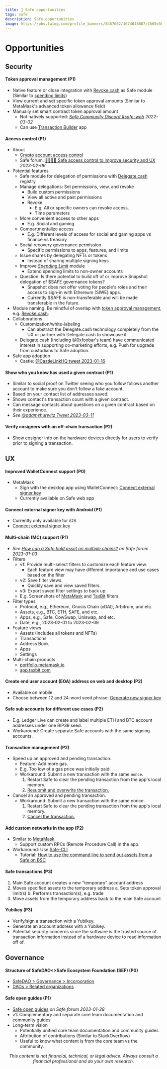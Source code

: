 ```yaml
---
title: 🔰 Safe opportunities
tags: Safe
description: Safe opportunities
image: https://pbs.twimg.com/profile_banners/8467082/1674046807/1500x500
---
```


Opportunities
===

## Security

#### Token approval management (P1)

- Native feature or close integration with [Revoke.cash](https://revoke.cash) as Safe module (Similar to [spending limits](https://hackmd.io/@safe/og/https%3A%2F%2Fhackmd.io%2F%40safe%2Fperform-transactions#Spending-approvals-and-limits))
- View current and set specific token approval amounts (Similar to MetaMask's advanced token allowance field)
- Manually set smart contract token approval amount
    - Not natively supported: *[Safe Community Discord #safe-web](https://discord.com/channels/907968493134155807/908129365345312768/948697325411401778) 2022-03-02*
    - Can use [Transaction Builder](https://help.safe.global/en/articles/4680071-transaction-builder) app

#### Access control (P1)

- About
    - [Crypto account access control](https://hackmd.io/@openguide/crypto-access-control)
    - Safe forum: [🫱🏻‍🫲🏼 Safe access control to improve security and UX](https://forum.gnosis-safe.io/t/delegate-safe-access-to-improve-security-and-ux/2646) *2023-02-06*
- Potential features
    - Safe module for delegation of permissions with [Delegate.cash](https://delegate.cash) registry
    - Manage delegations: Set permissions, view, and revoke
        - Build custom permissions
        - View all active and past permissions
        - Revoke
            - E.g. All or specific owners can revoke access.
            - Time parameters
    - More convenient access to other apps
        - E.g. Social and gaming
    - Compartmentalize access
        - E.g. Different levels of access for social and gaming apps vs finance vs treasury
    - Social recovery governance permission
        - Specific permissions to apps, features, and limits
    - Issue shares by delegating NFTs or tokens
        - Instead of sharing multiple signing keys
    - Improve *[Spending Limit](https://help.safe.global/en/articles/4667979-set-up-and-use-spending-limits)* module
        - Extend spending limits to non-owner accounts
    - Question: Is there potential to build off of or improve Snapshot delegation of $SAFE governance tokens?
        - Snapshot does not offer voting for people's roles and their access to sign-in with Ethereum (SIWE) apps.
        - Currently $SAFE is non-transferable and will be made transferable in the future.
- Module naming: Be mindful of overlap with [token approval management](#Token-approval-management-P1), e.g. [Revoke.cash](https://revoke.cash/).
- Collaborations
    - Customization/white-labeling
        - Can abstract the Delegate.cash technology completely from the UX or partner with Delegate.cash to showcase it.
    - Delegate.cash (Including [@0xfoobar](http://twitter.com/0xfoobar)'s team) have communicated interest in supporting co-marketing efforts, e.g. Push for upgrade from custodians to Safe adoption.
- Safe app adoption
    - Castle: [@CastleLinkHQ tweet 2023-01-16](https://twitter.com/CastleLinkHQ/status/1615044250596708354)

#### Show who you know has used a given contract (P1)

- Similar to social proof on Twitter seeing who you follow follows another account to make sure you don't follow a fake account.
- Based on your contact list of addresses saved.
- Shows contact's transaction count with a given contract.
- Can message contacts about questions on a given contract based on their experience.
- *See [@adamshurwitz Tweet 2023-03-11](https://twitter.com/adamshurwitz/status/1634709915066327040)*

#### Verify cosigners with an off-chain transaction (P2)

- Show cosigner info on the hardware devices directly for users to verify prior to signing a transaction.


## UX

#### Improved WalletConnect support (P0)

- MetaMask
    - Sign with the desktop app using WalletConnect: [Connect external signer key](https://help.safe.global/en/articles/5335651-connect-external-signer-key)
    - Currently available on Safe web app

#### Connect external signer key with Android (P1)

- Currently only available for iOS
- [Connect external signer key](https://help.safe.global/en/articles/5335651-connect-external-signer-key)

#### Multi-chain (MC) support (P1)

- *See [How can a Safe hold asset on multiple chains?](https://forum.gnosis-safe.io/t/how-can-a-safe-hold-asset-on-multiple-chains/2242) on Safe forum 2023-01-03*
- Filters
    - v1: Provide multi-select filters to customize each feature view.
        - Each feature view may have different importance and use cases based on the filter
    - v2: Save filter views.
        - Quickly save and view saved filters.
    - v3: Export saved filter settings to back up.
    - E.g. Screenshots of [MetaMask](https://drive.google.com/file/d/1chzPea899SFTOjn4T9IEJAvOXHsSzF8S/view?usp=share_link) and [TaxBit](https://drive.google.com/file/d/1kTa9O0RUqEwP-6nw6wSWkud1ocW3WGqo/view?usp=share_link) filters
- Filter types
    - Protocol, e.g., Ethereum, Gnosis Chain (xDAI), Arbitrum, and etc.
    - Assets, e.g., BTC, ETH, SAFE, and etc.
    - Apps, e.g., Safe, CowSwap, Uniswap, and etc.
    - Date, e.g., 2023-02-01 to 2023-02-09
- Feature views
    - Assets (Includes all tokens and NFTs)
    - Transactions
    - Address Book
    - Apps
    - Settings
- Multi-chain products
    - [portfolio.metamask.io](https://portfolio.metamask.io/)
    - [app.taxbit.com](https://app.taxbit.com/)

#### Create end user account (EOA) address on web and desktop (P2)

- Available on mobile
- Choose between 12 and 24-word seed phrase: [Generate new signer key](https://help.safe.global/en/articles/5333937-generate-new-signer-key)

#### Safe sub accounts for different use cases (P2)

- E.g. Ledger Live can create and label multiple ETH and BTC account addresses under one BIP39 seed.
- Workaround: Create separate Safe accounts with the same signing accounts.

#### Transaction management (P2)

- Speed up an approved and pending transaction.
    - Feature: Add more gas.
    - E.g. Too low of a gas price was initially paid.
    - Workaround: Submit a new transaction with the same `nonce`.
        1. Restart Safe to clear the pending transaction from the app's local memory.
        2. [Resubmit and overwrite the transaction.](https://hackmd.io/@safe/og/https%3A%2F%2Fhackmd.io%2F%40safe%2Fperform-transactions#Advanced-options)
- Cancel an approved and pending transaction.
    - Workaround: Submit a new transaction with the same nonce.
        1. Restart Safe to clear the pending transaction from the app's local memory.
        2. [Cancel the transaction.](https://hackmd.io/@safe/og/https%3A%2F%2Fhackmd.io%2F%40safe%2Fperform-transactions#Advanced-options)

#### Add custom networks in the app (P2)

- Similar to [MetaMask](https://docs.google.com/document/d/12SxCBnZ18YjKYg7f6xzlaqy4GyAS4nih8yrQXpmaoac/edit#heading=h.r6seu1m60dp4).
    - Support custom RPCs (Remote Procedure Call) in the app.
- Workaround: Use [Safe-CLI](https://github.com/5afe/safe-cli#safe-cli)
    - Tutorial: [How to use the command line to send out assets from a Safe on BSC](https://help.safe.global/en/articles/5505933-how-to-use-the-command-line-to-send-out-assets-from-a-safe-on-bsc)

#### Safe transactions (P3)

1. Main Safe account creates a new "temporary" account address
2. Moves specified assets to the temporary address
    a. Sets token approval limit(s)
    b. Performs transaction(s), e.g. trade
3. Move assets from the temporary address back to the main Safe account

#### Yubikey (P3)

- Verify/sign a transaction with a Yubikey.
- Generate an account address with a Yubikey.
- Potential security concerns since the software is the trusted source of transaction information instead of a hardware device to read information off of.


## Governance

#### Structure of SafeDAO<>Safe Ecosystem Foundation (SEF) (P0)

- [SafeDAO > Governance > Incorporation](https://hackmd.io/@safedao/og#Incorporation)
- [DAOs > Related organizations](https://docs.google.com/document/d/109xrmTFRvI1nBPEOKb8O2sunNJ7HkENNqVM_8t3804E/edit#heading=h.i4o711hu29l3)

#### Safe open guides (P1)

- [Safe open guides](https://forum.gnosis-safe.io/t/safe-open-guides/2539) _on Safe forum 2023-01-28_
- v1: Complementary and separate core team documentation and community guides
- Long-term vision
    - Potentially unified core team documentation and community guides
    - Attribution of contributions (Similar to StackOverflow)
    - Useful to know what content is from the core team vs the community.

<p style="text-align: center; font-style: italic">This content is not financial, technical, or legal advice. Always consult a financial professional and do your own research.</p>

<style>
    .markdown-body h1 {
        font-weight: 700;
        font-size: 3.4rem;
    }
    .markdown-body {
        font-size: 1.8rem;
    }
    .markdown-body a:link {
        color: #3C8974
    }
    .markdown-body a:hover {
        color: #225347 
    }
    .markdown-body a:active {
        color: #225347
    }
</style>